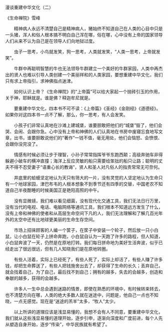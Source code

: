 漫谈重建中华文化（二）

《生命禅院》雪峰


　　精神病人永远不清楚自己是精神病人，猪始终不知道自己在人类的心目中只是一头猪，浑人和俗人根本搞不明白自己浑在哪，俗在哪，心中没有上帝的国家领导人们从来不认为自己是在领导人们向地狱过度。

　　虫子一思考，小鸟就发笑，狗一思考，人类就发笑，“人类一思考，上帝就发笑”。

　　牛群中再聪明智慧的牛也无法领导牛群建立一个美好的牛群家园，人类中再杰出的贤人也难以引导人类创建一个美丽祥和的人类家园，要想重建中华文化，我们只有求上帝指引，求神佛指点迷津。

　　如何认识上帝？《生命禅院》的“上帝篇”可以给大家起一个抛砖引玉的作用，关于神，耶稣就是。谁是佛？释迦牟尼就是。

　　要重建中华文化，四本书不可不读：《上帝篇》《圣经》《金刚经》《道德经》。如果你对这四本书一点不了解，那么，你一思考，有人会发笑。

　　小孩子们非常认真地在沙滩上建城堡，谁要胆敢把他们的“城堡”毁了，他们会哭、会闹、会跟你急。心中没有上帝和神佛的人们认真地在书房中废寝忘食地写文章，出书，谁要胆敢说他们的“著作”一钱不值，毫无用处，他们会恼怒、会愤恨、会跟你没完没了。

　　情感有时候必须让步于理智，小孙子常常指挥爷爷东跑西颠；高级奔驰车非得躲避小破车的横冲直撞；海洋上反应灵敏的船只需要给笨拙的船只让路；聪明的丈夫不得不忍受妻子“语重心长的教诲”，贤人和圣人对凡俗人的指责常常无可奈何。

　　井底里的蛤蟆坚定地认为天只有筛大的一片，没有灵觉的人坚定地认为生命只有一个地球家园，津巴布韦的人根本想象不到季节还有四季的交替，中国老农不知道自己半夜酣睡的时候美国正是艳阳高照的中午。

　　没有显微镜，我们难以看见细菌，没有现代化交通工具，我们无法日行万里，没有当代的电视、电话、电脑网络等通讯工具，我们根本不知道远方发生了什么，没有上帝和神佛的使者和从高层生命空间下凡的人，我们无法理解和了解几百光年外的太空中还有比地球更美丽的生命生存空间。

　　市场上招徕顾客的人编一个筐子，在筐子中安装一个轮子，然后放一只小白鼠，让小白鼠在轮子上拼命奔跑，小白鼠自认为一天跑了许多的路程，但人知道，小白鼠奔波了一天，仍然是在原地打转。我们每日拼命地为美好生活奔波，似乎已经走出了很远很远，但有几人知晓我们是在原地转圈。

　　有些人活着，实际上已经死了，有些人死了，实际上却活了，有些人赚了许多钱，却把生命葬送了，有些人把钱施舍出去了，却获得了生命的长久；丢弃自己，就会找着自己，为了自己，最后找不到自己；拥有的越多，失去的会越多，创造和奉献的越多，获得的会越多。

　　许多人一生中总会遇到迷路的情景，即使在熟悉的环境中，有时候转来转去，也不清楚方向在哪，人类的绝大多数人就在迷途中，问题是，他自己一点也不知晓，一点无感觉。现在是“迷途的羔羊”太多，“牧人”太少。

　　以上所讲的道理应该是浅显易懂的，我想不会有人不同意，要重建中华文化，我们就从这些浅显易懂的道理开始，逐步引申，逐渐向深度和广度前进，每个人先从塑造自身开始，逐步“传染”，中华民族就有希望了。



